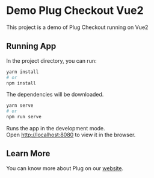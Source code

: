 # Demo Plug Checkout Vue2

This project is a demo of Plug Checkout running on Vue2

## Running App

In the project directory, you can run:

```bash
yarn install
# or
npm install
```

The dependencies will be downloaded.

```bash
yarn serve
# or
npm run serve
```

Runs the app in the development mode.\
Open [http://localhost:8080](http://localhost:8080) to view it in the browser.

## Learn More

You can know more about Plug on our [website](https://www.plugpagamentos.com/).
